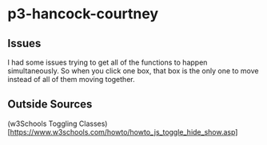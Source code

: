 # p3-hancock-courtney
## Issues
I had some issues trying to get all of the functions to happen simultaneously. So when you click one box, that box is the only one to move instead of all of them moving together.

## Outside Sources
(w3Schools Toggling Classes)[https://www.w3schools.com/howto/howto_js_toggle_hide_show.asp]
